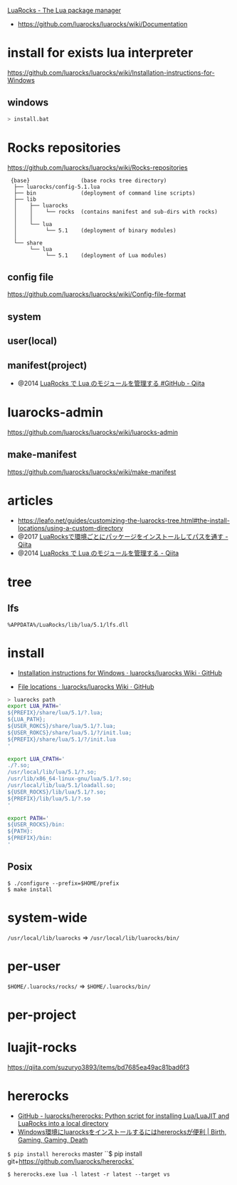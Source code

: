 [LuaRocks - The Lua package manager](https://luarocks.org/)

- https://github.com/luarocks/luarocks/wiki/Documentation

# install for exists lua interpreter

https://github.com/luarocks/luarocks/wiki/Installation-instructions-for-Windows

## windows

```sh
> install.bat
```

# Rocks repositories

https://github.com/luarocks/luarocks/wiki/Rocks-repositories

```
 {base}                (base rocks tree directory)
  ├── luarocks/config-5.1.lua
  ├── bin              (deployment of command line scripts)
  ├── lib
  │    ├── luarocks
  │    │    └── rocks  (contains manifest and sub-dirs with rocks)
  │    │
  │    └── lua
  │         └── 5.1    (deployment of binary modules)
  │
  └── share
       └── lua
            └── 5.1    (deployment of Lua modules)
```

## config file

https://github.com/luarocks/luarocks/wiki/Config-file-format

## system

## user(local)

## manifest(project)

- @2014 [LuaRocks で Lua のモジュールを管理する #GitHub - Qiita](https://qiita.com/mah0x211/items/a07a2628f129285a9337#github-%E3%81%AE%E3%83%AA%E3%83%9D%E3%82%B8%E3%83%88%E3%83%AA%E3%81%A7%E3%83%A2%E3%82%B8%E3%83%A5%E3%83%BC%E3%83%AB%E7%AE%A1%E7%90%86)

# luarocks-admin

https://github.com/luarocks/luarocks/wiki/luarocks-admin

## make-manifest

https://github.com/luarocks/luarocks/wiki/make-manifest

# articles

- https://leafo.net/guides/customizing-the-luarocks-tree.html#the-install-locations/using-a-custom-directory
- @2017 [LuaRocksで環境ごとにパッケージをインストールしてパスを通す - Qiita](https://qiita.com/iwai/items/61419987a1d859245dde#lua_path)
- @2014 [LuaRocks で Lua のモジュールを管理する - Qiita](https://qiita.com/mah0x211/items/a07a2628f129285a9337)

# tree

## lfs

```
%APPDATA%/LuaRocks/lib/lua/5.1/lfs.dll
```

# install

- [Installation instructions for Windows · luarocks/luarocks Wiki · GitHub](https://github.com/luarocks/luarocks/wiki/Installation-instructions-for-Windows)

- [File locations · luarocks/luarocks Wiki · GitHub](https://github.com/luarocks/luarocks/wiki/File-locations)

```sh
> luarocks path
export LUA_PATH='
${PREFIX}/share/lua/5.1/?.lua;
${LUA_PATH};
${USER_ROKCS}/share/lua/5.1/?.lua;
${USER_ROKCS}/share/lua/5.1/?/init.lua;
${PREFIX}/share/lua/5.1/?/init.lua
'

export LUA_CPATH='
./?.so;
/usr/local/lib/lua/5.1/?.so;
/usr/lib/x86_64-linux-gnu/lua/5.1/?.so;
/usr/local/lib/lua/5.1/loadall.so;
${USER_ROCKS}/lib/lua/5.1/?.so;
${PREFIX}/lib/lua/5.1/?.so
'

export PATH='
${USER_ROCKS}/bin:
${PATH}:
${PREFIX}/bin:
'
```

## Posix

```
$ ./configure --prefix=$HOME/prefix
$ make install
```

# system-wide

`/usr/local/lib/luarocks`
=>
`/usr/local/lib/luarocks/bin/`

# per-user

`$HOME/.luarocks/rocks/`
=>
`$HOME/.luarocks/bin/`

# per-project

# luajit-rocks

https://qiita.com/suzuryo3893/items/bd7685ea49ac81bad6f3

# hererocks

- [GitHub - luarocks/hererocks: Python script for installing Lua/LuaJIT and LuaRocks into a local directory](https://github.com/luarocks/hererocks)
- [Windows環境にluarocksをインストールするにはhererocksが便利 | Birth, Gaming, Gaming, Death](https://bggd.github.io/2019/12/20/hererocks-on-windows.html)

`$ pip install hererocks`
master
``$ pip install git+https://github.com/luarocks/hererocks`

`$ hererocks.exe lua -l latest -r latest --target vs`
